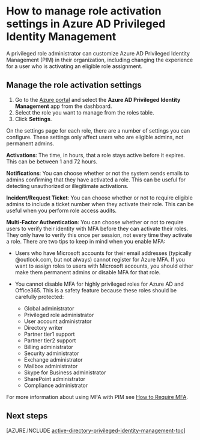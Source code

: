 <properties
   pageTitle="How to manage role activation settings | Microsoft Azure"
   description="Learn how to change the default settings for privileged identities with the Azure Active Directory Privileged Identity Management extension."
   services="active-directory"
   documentationCenter=""
   authors="kgremban"
   manager="femila"
   editor=""/>

<tags
   ms.service="active-directory"
   ms.devlang="na"
   ms.topic="article"
   ms.tgt_pltfrm="na"
   ms.workload="identity"
   ms.date="06/30/2016"
   ms.author="kgremban"/>

# How to manage role activation settings in Azure AD Privileged Identity Management

A privileged role administrator can customize Azure AD Privileged Identity Management (PIM) in their organization, including changing the experience for a user who is activating an eligible role assignment.

## Manage the role activation settings

1. Go to the [Azure portal](https://portal.azure.com) and select the **Azure AD Privileged Identity Management** app from the dashboard.
2. Select the role you want to manage from the roles table.
3. Click **Settings**.

On the settings page for each role, there are a number of settings you can configure. These settings only affect users who are eligible admins, not permanent admins.

**Activations**: The time, in hours, that a role stays active before it expires. This can be between 1 and 72 hours.

**Notifications**: You can choose whether or not the system sends emails to admins confirming that they have activated a role. This can be useful for detecting unauthorized or illegitimate activations.

**Incident/Request Ticket**: You can choose whether or not to require eligible admins to include a ticket number when they activate their role. This can be useful when you perform role access audits.

**Multi-Factor Authentication**: You can choose whether or not to require users to verify their identity with MFA before they can activate their roles. They only have to verify this once per session, not every time they activate a role. There are two tips to keep in mind when you enable MFA:

- Users who have Microsoft accounts for their email addresses (typically @outlook.com, but not always) cannot register for Azure MFA. If you want to assign roles to users with Microsoft accounts, you should either make them permanent admins or disable MFA for that role.

- You cannot disable MFA for highly privileged roles for Azure AD and Office365. This is a safety feature because these roles should be carefully protected:  

    - Global administrator
    - Privileged role administrator   
    - User account administrator  
    - Directory writer  
    - Partner tier1 support  
    - Partner tier2 support  
    - Billing administrator  
    - Security administrator  
    - Exchange administrator  
    - Mailbox administrator  
    - Skype for Business administrator  
    - SharePoint administrator  
    - Compliance administrator  

For more information about using MFA with PIM see [How to Require MFA](active-directory-privileged-identity-management-how-to-require-mfa.md).

<!--PLACEHOLDER: Need an explanation of what the temporary Global Administrator setting is for.-->

<!--Every topic should have next steps and links to the next logical set of content to keep the customer engaged-->
## Next steps
[AZURE.INCLUDE [active-directory-privileged-identity-management-toc](../../includes/active-directory-privileged-identity-management-toc.md)]
